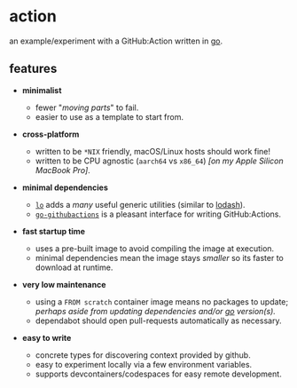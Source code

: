# action

an example/experiment with a GitHub:Action written in [go].

## features

- **minimalist**  
  - fewer "_moving parts_" to fail. 
  - easier to use as a template to start from. 

- **cross-platform**
  - written to be `*NIX` friendly, macOS/Linux hosts should work fine!
  - written to be CPU agnostic (`aarch64` vs `x86_64`) _[on my Apple Silicon MacBook Pro]_.
  
- **minimal dependencies**
  - [`lo`] adds a _many_ useful generic utilities (similar to [lodash]).
  - [`go-githubactions`] is a pleasant interface for writing GitHub:Actions.
  
- **fast startup time**
  - uses a pre-built image to avoid compiling the image at execution.
  - minimal dependencies mean the image stays _smaller_ so its faster to download at runtime.
  
- **very low maintenance**
  - using a `FROM scratch` container image means no packages to update; _perhaps aside from updating dependencies and/or [go] version(s)._
  - dependabot should open pull-requests automatically as necessary.

- **easy to write**
  - concrete types for discovering context provided by github.
  - easy to experiment locally via a few environment variables.
  - supports devcontainers/codespaces for easy remote development.

[`go-githubactions`]: https://github.com/sethvargo/go-githubactions#readme
[`lo`]: https://github.com/samber/lo#readme
[lodash]: https://lodash.com/
[go]: https://golang.org

